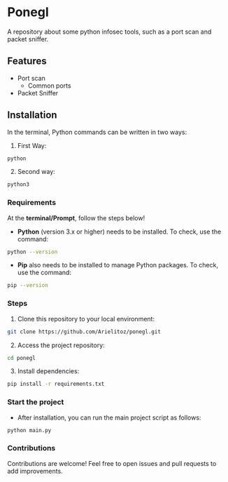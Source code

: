 # Ponegl

A repository about some python infosec tools, such as a port scan and packet sniffer.

## Features
- Port scan
    - Common ports
- Packet Sniffer

## Installation
In the terminal, Python commands can be written in two ways:

1. First Way:

```bash
python 
``` 

2. Second way:

```bash
python3
```

### Requirements

At the **terminal/Prompt**, follow the steps below!

- **Python** (version 3.x or higher) needs to be installed. To check, use the command:

```bash
python --version
```
- **Pip** also needs to be installed to manage Python packages. To check, use the command:

```bash
pip --version
```

### Steps

1. Clone this repository to your local environment:

```bash
git clone https://github.com/Arielitoz/ponegl.git
```

2. Access the project repository:

```bash
cd ponegl
```

3. Install dependencies:

```bash
pip install -r requirements.txt
```

### Start the project
- After installation, you can run the main project script as follows:
```bash
python main.py
```

### Contributions

Contributions are welcome! Feel free to open issues and pull requests to add improvements.